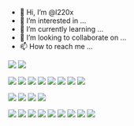 - 👋 Hi, I’m @l220x
- 👀 I’m interested in ...
- 🌱 I’m currently learning ...
- 💞️ I’m looking to collaborate on ...
- 📫 How to reach me ...

<a href="#" target="_blank"><img src="https://img.shields.io/badge/Instagram-black?style=flat&logo=Instagram&logoColor=#E4405F"/></a> <a href="#" target="_blank"><img src="https://img.shields.io/badge/Blog-black?style=flat&logo=naver&logoColor=#E4405F"/></a>

<a href="#" target="_blank"><img src="https://img.shields.io/badge/C-black?style=flat&logo=C&logoColor=#E4405F"/></a> <a href="#" target="_blank"><img src="https://img.shields.io/badge/C++-black?style=flat&logo=C%2b%2b&logoColor=#E4405F"/></a> <a href="#" target="_blank"><img src="https://img.shields.io/badge/Java-black?style=flat&logo=Java&logoColor=#E4405F"/></a> <a href="#" target="_blank"><img src="https://img.shields.io/badge/Python-black?style=flat&logo=Python&logoColor=#E4405F"/></a> <a href="#" target="_blank"><img src="https://img.shields.io/badge/Html5-black?style=flat&logo=Html5&logoColor=#E4405F"/></a> <a href="#" target="_blank"><img src="https://img.shields.io/badge/CSS3-black?style=flat&logo=Css3&logoColor=#E4405F"/></a> <a href="#" target="_blank"><img src="https://img.shields.io/badge/JavaScript-black?style=flat&logo=JavaScript&logoColor=#E4405F"/></a> <a href="#" target="_blank"><img src="https://img.shields.io/badge/React-black?style=flat&logo=React&logoColor=#E4405F"/></a>

<a href="#" target="_blank"><img src="https://img.shields.io/badge/MySQL-black?style=flat&logo=Mysql&logoColor=#E4405F"/></a> <a href="#" target="_blank"><img src="https://img.shields.io/badge/Unix-black?style=flat&logo=Linux&logoColor=#E4405F"/></a> <a href="#" target="_blank"><img src="https://img.shields.io/badge/Arduino-black?style=flat&logo=Arduino&logoColor=#E4405F"/></a> <a href="#" target="_blank"><img src="https://img.shields.io/badge/Microsoft Azure-black?style=flat&logo=MicrosoftAzure&logoColor=#E4405F"/></a>

<a href="#" target="_blank"><img src="https://img.shields.io/badge/Adobe Photoshop-black?style=flat&logo=adobePhotoshop&logoColor=#E4405F"/></a> <a href="#" target="_blank"><img src="https://img.shields.io/badge/Adobe Illustrator-black?style=flat&logo=adobeillustrator&logoColor=#E4405F"/></a> <a href="#" target="_blank"><img src="https://img.shields.io/badge/Adobe Premiere pro-black?style=flat&logo=AdobePremierePro&logoColor=#E4405F"/></a> <a href="#" target="_blank"><img src="https://img.shields.io/badge/Adobe After Effects-black?style=flat&logo=adobeaftereffects&logoColor=#E4405F"/></a> <a href="#" target="_blank"><img src="https://img.shields.io/badge/Adobe XD-black?style=flat&logo=adobexd&logoColor=#E4405F"/></a> <a href="#" target="_blank"><img src="https://img.shields.io/badge/Figma-black?style=flat&logo=figma&logoColor=#E4405F"/></a> <a href="#" target="_blank"><img src="https://img.shields.io/badge/Autodesk Fusion360-black?style=flat&logo=Autodesk&logoColor=#E4405F"/></a> <a href="#" target="_blank"><img src="https://img.shields.io/badge/Autodesk Inventor-black?style=flat&logo=Autodesk&logoColor=#E4405F"/></a> <a href="#" target="_blank"><img src="https://img.shields.io/badge/Ableton Live 10-black?style=flat&logo=abletonlive&logoColor=#E4405F"/></a> 


<!---
l220x/l220x is a ✨ special ✨ repository because its `README.md` (this file) appears on your GitHub profile.
You can click the Preview link to take a look at your changes.
--->
